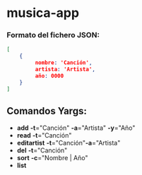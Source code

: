 # musica-app

### Formato del fichero JSON:
````Json
[
    {
         nombre: 'Canción', 
         artista: 'Artista', 
         año: 0000
    }
]
````

## Comandos Yargs:
* **add** **-t**="Canción" **-a**="Artista" **-y**="Año"
* **read** **-t**="Canción"
* **editartist** **-t**="Canción"**-a**="Artista"
* **del** **-t**="Canción"
* **sort** **-c**="Nombre | Año"
* **list**
